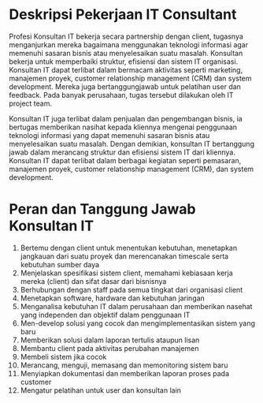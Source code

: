 # Deskripsi Pekerjaan IT Consultant


Profesi Konsultan IT bekerja secara partnership dengan client, tugasnya menganjurkan mereka bagaimana menggunakan teknologi informasi agar memenuhi sasaran bisnis atau menyelesaikan suatu masalah. Konsultan bekerja untuk memperbaiki struktur, efisiensi dan sistem IT organisasi. Konsultan IT dapat terlibat dalam bermacam aktivitas seperti marketing, manajemen proyek, customer relationship management (CRM) dan system development. Mereka juga bertanggungjawab untuk pelatihan user dan feedback. Pada banyak perusahaan, tugas tersebut dilakukan oleh IT project team.

Konsultan IT juga terlibat dalam penjualan dan pengembangan bisnis, ia bertugas memberikan nasihat kepada kliennya mengenai penggunaan teknologi informasi yang dapat memenuhi sasaran bisnis atau menyelesaikan suatu masalah. Dengan demikian, konsultan IT bertanggung jawab dalam merancang struktur dan efisiensi sistem IT dari kliennya. Konsultan IT dapat terlibat dalam berbagai kegiatan seperti pemasaran, manajemen proyek, customer relationship management (CRM), dan system development.

# Peran dan Tanggung Jawab Konsultan IT
1. Bertemu dengan client untuk menentukan kebutuhan, menetapkan jangkauan dari suatu proyek dan merencanakan timescale serta kebutuhan sumber daya
2. Menjelaskan spesifikasi sistem client, memahami kebiasaan kerja mereka (client) dan sifat dasar dari bisnisnya
3. Berhubungan dengan staff pada semua tingkat dari organisasi client
4. Menetapkan software, hardware dan kebutuhan jaringan
5. Menganalisa kebutuhan IT dalam perusahaan dan memberikan nasehat yang independen dan objektif dalam penggunaan IT
6. Men-develop solusi yang cocok dan mengimplementasikan sistem yang baru
7. Memberikan solusi dalam laporan tertulis ataupun lisan
8. Membantu client pada aktivitas perubahan manajemen
9. Membeli sistem jika cocok
10. Merancang, menguji, memasang dan memonitoring sistem baru
11. Menyiapkan dokumentasi dan memberikan laporan proses pada customer
12. Mengatur pelatihan untuk user dan konsultan lain